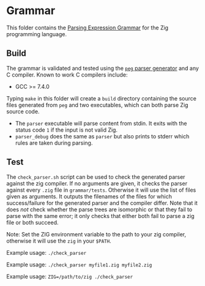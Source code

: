 # Grammar

This folder contains the
[Parsing Expression Grammar](https://en.wikipedia.org/wiki/Parsing_expression_grammar)
for the Zig programming language.

## Build

The grammar is validated and tested using the
[`peg` parser generator](http://piumarta.com/software/peg/)
and any C compiler. Known to work C compilers include:

 * GCC >= 7.4.0

Typing `make` in this folder will create a `build` directory containing the
source files generated from `peg` and two executables, which can both parse Zig
source code.

* The `parser` executable will parse content from stdin. It exits with the
  status code `1` if the input is not valid Zig.
* `parser_debug` does the same as `parser` but also prints to stderr which
  rules are taken during parsing.

## Test

The `check_parser.sh` script can be used to check the generated parser against
the zig compiler. If no arguments are given, it checks the parser against every `.zig` file
in `grammar/tests`. Otherwise it will use the list of files given as arguments. It outputs the
filenames of the files for which success/failure for the generated parser and the compiler differ.
Note that it does *not* check whether the parse trees are isomorphic or that they fail to parse
with the same error; it only checks that either both fail to parse a zig file or both succeed.

Note: Set the ZIG environment variable to the path to your zig compiler, otherwise it will
use the `zig` in your `$PATH`.

Example usage: `./check_parser`

Example usage: `./check_parser myfile1.zig myfile2.zig`

Example usage: `ZIG=/path/to/zig ./check_parser`